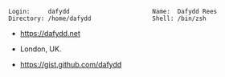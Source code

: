 ```
Login:     dafydd                       Name:  Dafydd Rees
Directory: /home/dafydd                 Shell: /bin/zsh
```
- https://dafydd.net
- London, UK.

- https://gist.github.com/dafydd
